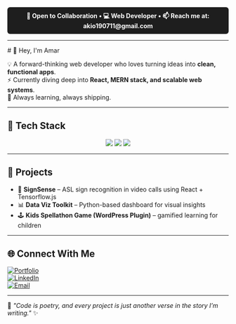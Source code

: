 <!-- Top Bar / Announcement Style -->
<div align="center" style="background: #1e1e1e; color: #ffffff; padding: 10px; font-weight: bold; border-radius: 6px;">
  🚀 Open to Collaboration • 💻 Web Developer • 📫 Reach me at: akio190711@gmail.com
</div>

---

<div>
# 👋 Hey, I'm Amar  

💡 A forward-thinking web developer who loves turning ideas into **clean, functional apps**.  
⚡ Currently diving deep into **React, MERN stack, and scalable web systems**.  
🌱 Always learning, always shipping.  
</div>


---

## 🔧 Tech Stack  
<p align="center">
  <!-- Frontend -->
  <img src="https://skillicons.dev/icons?i=html,css,js,react,tailwind" />
  <!-- Backend -->
  <img src="https://skillicons.dev/icons?i=nodejs,express,mongodb" />
  <!-- Other Tools -->
  <img src="https://skillicons.dev/icons?i=git,github,vscode,figma" />
</p>

---

## 🚀 Projects  
- 🎯 **SignSense** – ASL sign recognition in video calls using React + Tensorflow.js  
- 📊 **Data Viz Toolkit** – Python-based dashboard for visual insights  
- 🕹 **Kids Spellathon Game (WordPress Plugin)** – gamified learning for children  

---

## 🌐 Connect With Me  
[![Portfolio](https://img.shields.io/badge/Portfolio-%F0%9F%94%97-blue)](https://your-portfolio.com)  
[![LinkedIn](https://img.shields.io/badge/LinkedIn-%230077B5?logo=linkedin&logoColor=white)](https://linkedin.com/in/yourprofile)  
[![Email](https://img.shields.io/badge/Email-Contact-green)](mailto:yourmail@gmail.com)  

---

💭 *"Code is poetry, and every project is just another verse in the story I’m writing."* ✨
